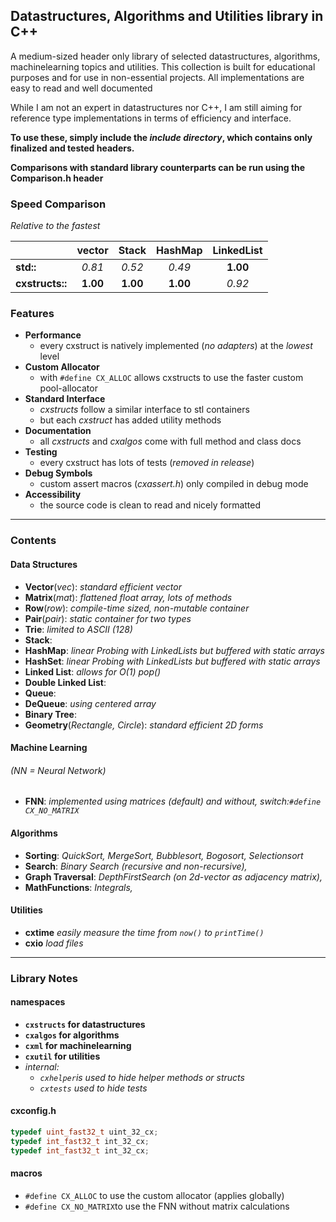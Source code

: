 ## Datastructures, Algorithms and Utilities library in C++

A medium-sized header only library of selected datastructures, algorithms, machinelearning topics and utilities. This collection is built for educational purposes and for use in non-essential projects. All implementations are easy to read and well documented

While I am not an expert in datastructures nor C++, I am still aiming for reference type implementations in terms of efficiency and interface.

**To use these, simply include the *include directory*, which contains only finalized and tested headers.**

**Comparisons with standard library counterparts can be run using the Comparison.h header**

### Speed Comparison

*Relative to the fastest*

|                 |  vector  |  Stack   | HashMap  | LinkedList |
|:----------------|:--------:|:--------:|:--------:|:----------:|
| **std::**       |  *0.81*  |  *0.52*  |  *0.49*  |  **1.00**  |
| **cxstructs::** | **1.00** | **1.00** | **1.00** |   *0.92*   |

### Features

- **Performance**
  - every cxstruct is natively implemented (*no adapters*) at the *lowest* level
- **Custom Allocator**
  - with `#define CX_ALLOC` allows cxstructs to use the faster custom pool-allocator
- **Standard Interface**
    - *cxstructs* follow a similar interface to stl containers
    - but each *cxstruct* has added utility methods
- **Documentation**
    - all *cxstructs* and *cxalgos* come with full method and class docs
- **Testing**
    - every cxstruct has lots of tests (*removed in release*)
- **Debug Symbols**
    - custom assert macros (*cxassert.h*) only compiled in debug mode
- **Accessibility**
    - the source code is clean to read and nicely formatted

---

### Contents

#### Data Structures

- **Vector**(*vec*): *standard efficient vector*
- **Matrix**(*mat*): *flattened float array, lots of methods*
- **Row**(*row*): *compile-time sized, non-mutable container*
- **Pair**(*pair*): *static container for two types*
- **Trie**: *limited to ASCII (128)*
- **Stack**:
- **HashMap**: *linear Probing with LinkedLists but buffered with static arrays*
- **HashSet**: *linear Probing with LinkedLists but buffered with static arrays*
- **Linked List**: *allows for O(1) pop()*
- **Double Linked List**:
- **Queue**:
- **DeQueue**: *using centered array*
- **Binary Tree**:
- **Geometry**(*Rectangle, Circle*): *standard efficient 2D forms*

#### Machine Learning

###### *(NN = Neural Network)*

- **FNN**: *implemented using matrices (*default*) and without, switch:`#define CX_NO_MATRIX`*

#### Algorithms

- **Sorting**: *QuickSort, MergeSort, Bubblesort, Bogosort, Selectionsort*
- **Search**: *Binary Search (recursive and non-recursive),*
- **Graph Traversal**: *DepthFirstSearch (on 2d-vector as adjacency matrix),*
- **MathFunctions**: *Integrals,*

#### Utilities

- **cxtime** *easily measure the time from `now()` to `printTime()`*
- **cxio** *load files*

---

### Library Notes

#### namespaces

- **`cxstructs` for datastructures**
- **`cxalgos` for algorithms**
- **`cxml` for machinelearning**
- **`cxutil` for utilities**
- *internal:*
    - *`cxhelper`is used to hide helper methods or structs*
    - *`cxtests` used to hide tests*

#### cxconfig.h
```cpp
typedef uint_fast32_t uint_32_cx;
typedef int_fast32_t int_32_cx;
typedef int_fast32_t int_32_cx;
```
#### macros

- `#define CX_ALLOC` to use the custom allocator (applies globally)
- `#define CX_NO_MATRIX`to use the FNN without matrix calculations
